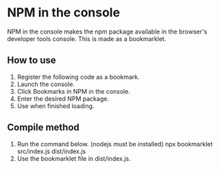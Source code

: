 # NPM in the console 
NPM in the console makes the npm package available in the browser's developer tools console. This is made as a bookmarklet.

## How to use

1. Register the following code as a bookmark.
2. Launch the console.
3. Click Bookmarks in NPM in the console.
4. Enter the desired NPM package.
5. Use when finished loading.

## Compile method
1. Run the command below. (nodejs must be installed)
npx bookmarklet src/index.js dist/index.js
2. Use the bookmarklet file in dist/index.js.